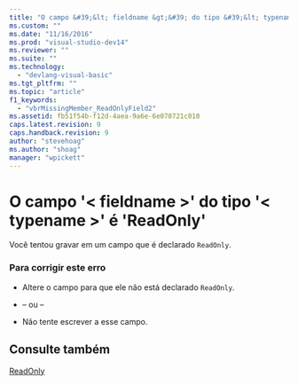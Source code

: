 ```yaml
---
title: "O campo &#39;&lt; fieldname &gt;&#39; do tipo &#39;&lt; typename &gt;&#39; &#233; &#39;ReadOnly&#39; | Microsoft Docs"
ms.custom: ""
ms.date: "11/16/2016"
ms.prod: "visual-studio-dev14"
ms.reviewer: ""
ms.suite: ""
ms.technology: 
  - "devlang-visual-basic"
ms.tgt_pltfrm: ""
ms.topic: "article"
f1_keywords: 
  - "vbrMissingMember_ReadOnlyField2"
ms.assetid: fb51f54b-f12d-4aea-9a6e-6e070721c010
caps.latest.revision: 9
caps.handback.revision: 9
author: "stevehoag"
ms.author: "shoag"
manager: "wpickett"
---
```

# O campo &#39;&lt; fieldname &gt;&#39; do tipo &#39;&lt; typename &gt;&#39; &#233; &#39;ReadOnly&#39;
Você tentou gravar em um campo que é declarado `ReadOnly`.  
  
### Para corrigir este erro  
  
-   Altere o campo para que ele não está declarado `ReadOnly`.  
  
-   – ou –  
  
-   Não tente escrever a esse campo.  
  
## Consulte também  
 [ReadOnly](../../visual-basic/language-reference/modifiers/readonly.md)